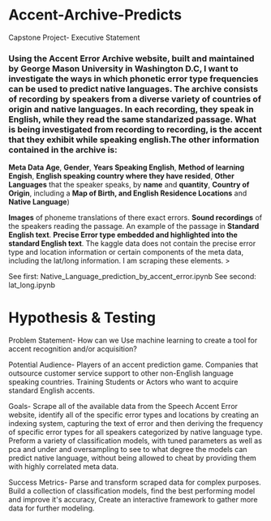 # Accent-Archive-Predicts
Capstone Project- Executive Statement

### Using the Accent Error Archive website, built and maintained by George Mason University in Washington D.C, I want to investigate the ways in which phonetic error type frequencies can be used to predict native languages. The archive consists of recording by speakers from a diverse variety of countries of origin and native languages. In each recording, they speak in English, while they read the same standarized passage. What is being investigated from recording to recording, is the accent that they exhibit while speaking english.The other information contained in the archive is: ###

 **Meta Data**
**Age**, **Gender**, **Years Speaking English**, **Method of learning Engish**, **English speaking country where they have resided**, **Other Languages** that the speaker speaks, by **name** and **quantity**, **Country of Origin**, including a **Map of Birth, and English Residence Locations** and **Native Language**)
        
**Images** of phoneme translations of there exact errors. **Sound recordings** of the speakers reading the passage. An example of the passage in **Standard English text**. **Precise Error type embedded and highlighted into the standard English text**. The kaggle data does not contain the precise error type and location information or certain components of the meta data, including the lat/long information. I am scraping these elements. >

See first: Native_Language_prediction_by_accent_error.ipynb
See second: lat_long.ipynb

# Hypothesis & Testing

Problem Statement-  How can we Use machine learning to create a  tool for accent recognition and/or acquisition?

Potential Audience-  Players of an accent prediction game. Companies that outsource customer service support to other non-English language speaking countries. Training Students or Actors who want to acquire standard English accents.

Goals-  Scrape all of the available data from the Speech Accent Error website, identify all of the specific error types and locations by creating an indexing system, capturing the text of error and then deriving the frequency of specific error types for  all speakers categorized by native language type. Preform a variety of classification models, with tuned parameters as well as pca and under and oversampling to see to what degree the models can predict native language, without being allowed to cheat by providing them with highly correlated meta data.

Success Metrics-  Parse  and transform scraped data for complex purposes. Build a collection of classification models, find the best performing model and improve  it's accuracy, Create an interactive framework to gather more data  for further modeling.
